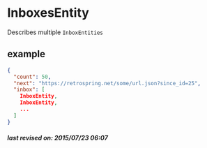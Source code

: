 # InboxesEntity

Describes multiple `InboxEntities`

## example

```json
{
  "count": 50,
  "next": "https://retrospring.net/some/url.json?since_id=25",
  "inbox": [
    InboxEntity,
    InboxEntity,
    ...
  ]
}
```

##### last revised on: 2015/07/23 06:07
